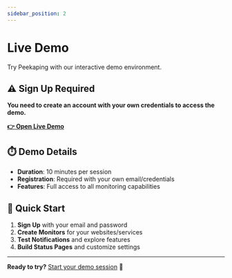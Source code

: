 ```yaml
---
sidebar_position: 2
---
```

# Live Demo

Try Peekaping with our interactive demo environment.

## ⚠️ **Sign Up Required**

**You need to create an account with your own credentials to access the demo.**

**[👉 Open Live Demo](https://demo.peekaping.com)**

## ⏱️ Demo Details

- **Duration**: 10 minutes per session
- **Registration**: Required with your own email/credentials
- **Features**: Full access to all monitoring capabilities

## 🚀 Quick Start

1. **Sign Up** with your email and password
2. **Create Monitors** for your websites/services
3. **Test Notifications** and explore features
4. **Build Status Pages** and customize settings

---

**Ready to try?** [Start your demo session](https://demo.peekaping.com) 🎉
